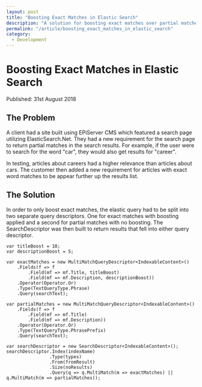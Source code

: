 ```yaml
---
layout: post
title: "Boosting Exact Matches in Elastic Search"
description: "A solution for boosting exact matches over partial matches in Elastic Search."
permalink: "/article/boosting_exact_matches_in_elastic_search"
category:
  - Development
---
```


# Boosting Exact Matches in Elastic Search

Published: 31st August 2018

## The Problem

A client had a site built using EPiServer CMS which featured a search page utilizing ElasticSearch.Net. They had a new requirement for the search page to return partial matches in the search results.  For example, if the user were to search for the word "car", they would also get results for "career".

In testing, articles about careers had a higher relevance than articles about cars.  The customer then added a new requirement for articles with exact word matches to be appear further up the results list.

## The Solution

In order to only boost exact matches, the elastic query had to be split into two separate query descriptors. One for exact matches with boosting applied and a second for partial matches with no boosting. The SearchDescriptor was then built to return results that fell into either query descriptor.

```
var titleBoost = 10;
var descriptionBoost = 5;

var exactMatches = new MultiMatchQueryDescriptor<IndexableContent>()
    .Fields(f => f
        .Field(mf => mf.Title, titleBoost)
        .Field(mf => mf.Description, descriptionBoost))
    .Operator(Operator.Or)
    .Type(TextQueryType.Phrase)
    .Query(searchText);

var partialMatches = new MultiMatchQueryDescriptor<IndexableContent>()
    .Fields(f => f
        .Field(mf => mf.Title)
        .Field(mf => mf.Description))
    .Operator(Operator.Or)
    .Type(TextQueryType.PhrasePrefix)
    .Query(searchText);

var searchDescriptor = new SearchDescriptor<IndexableContent>();
searchDescriptor.Index(indexName)
                .Type(types)
                .From(fromResult)
                .Size(noResults)
                .Query(q => q.MultiMatch(m => exactMatches) || q.MultiMatch(m => partialMatches));
```
